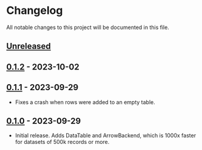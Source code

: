 # Changelog

All notable changes to this project will be documented in this file.

## [Unreleased]

## [0.1.2] - 2023-10-02

## [0.1.1] - 2023-09-29

-   Fixes a crash when rows were added to an empty table.

## [0.1.0] - 2023-09-29

-   Initial release. Adds DataTable and ArrowBackend, which is 1000x faster for datasets of 500k records or more.

[Unreleased]: https://github.com/tconbeer/textual-fastdatatable/compare/0.1.2...HEAD

[0.1.2]: https://github.com/tconbeer/textual-fastdatatable/compare/0.1.1...0.1.2

[0.1.1]: https://github.com/tconbeer/textual-fastdatatable/compare/0.1.0...0.1.1

[0.1.0]: https://github.com/tconbeer/textual-fastdatatable/compare/4b9f99175d34f693dd0d4198c39d72f89caf6479...0.1.0

